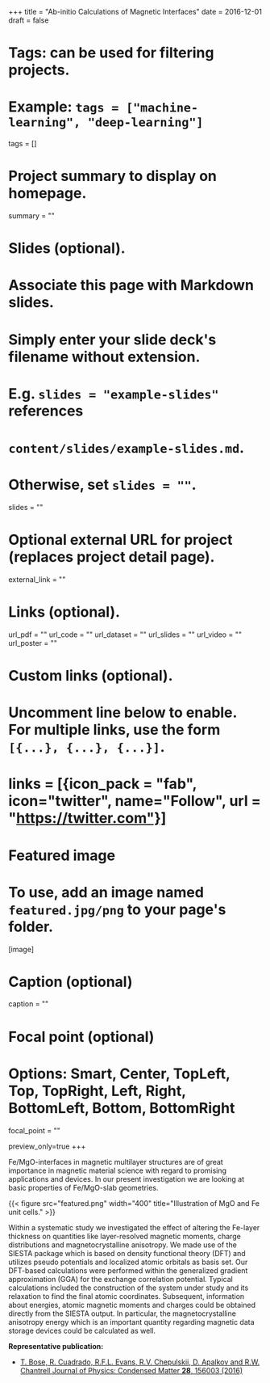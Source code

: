 +++
title = "Ab-initio Calculations of Magnetic Interfaces"
date = 2016-12-01
draft = false

# Tags: can be used for filtering projects.
# Example: `tags = ["machine-learning", "deep-learning"]`
tags = []

# Project summary to display on homepage.
summary = ""

# Slides (optional).
#   Associate this page with Markdown slides.
#   Simply enter your slide deck's filename without extension.
#   E.g. `slides = "example-slides"` references 
#   `content/slides/example-slides.md`.
#   Otherwise, set `slides = ""`.
slides = ""

# Optional external URL for project (replaces project detail page).
external_link = ""

# Links (optional).
url_pdf = ""
url_code = ""
url_dataset = ""
url_slides = ""
url_video = ""
url_poster = ""

# Custom links (optional).
#   Uncomment line below to enable. For multiple links, use the form `[{...}, {...}, {...}]`.
# links = [{icon_pack = "fab", icon="twitter", name="Follow", url = "https://twitter.com"}]

# Featured image
# To use, add an image named `featured.jpg/png` to your page's folder. 
[image]
  # Caption (optional)
  caption = ""

  # Focal point (optional)
  # Options: Smart, Center, TopLeft, Top, TopRight, Left, Right, BottomLeft, Bottom, BottomRight
  focal_point = ""
  
  preview_only=true
+++

Fe/MgO-interfaces in magnetic multilayer structures are of great importance in magnetic material science with regard to promising applications and devices. In our present investigation we are looking at basic properties of Fe/MgO-slab geometries.

{{< figure src="featured.png" width="400" title="Illustration of MgO and Fe unit cells." >}}

Within a systematic study we investigated the effect of altering the Fe-layer thickness on quantities like layer-resolved magnetic moments, charge distributions and magnetocrystalline anisotropy. We made use of the SIESTA package which is based on density functional theory (DFT) and utilizes pseudo potentials and localized atomic orbitals as basis set. Our DFT-based calculations were performed within the generalized gradient approximation (GGA) for the exchange correlation potential. Typical calculations included the construction of the system under study and its relaxation to find the final atomic coordinates. Subsequent, information about energies, atomic magnetic moments and charges could be obtained directly from the SIESTA output. In particular, the magnetocrystalline anisotropy energy which is an important quantity regarding magnetic data storage devices could be calculated as well.

**Representative publication:** 

- [T. Bose, R. Cuadrado, R.F.L. Evans, R.V. Chepulskii, D. Apalkov and R.W. Chantrell
Journal of Physics: Condensed Matter **28**, 156003 (2016)](https://iopscience.iop.org/article/10.1088/0953-8984/28/15/156003)
